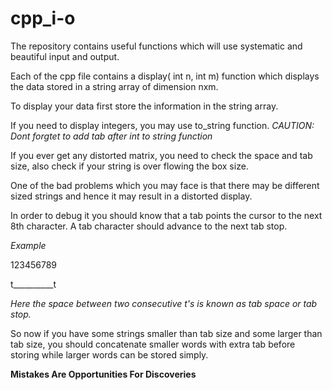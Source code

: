 # cpp_i-o
The repository contains useful functions which will use systematic and beautiful input and output.

Each of the cpp file contains a display( int n, int m) function which displays the data stored in a string array of dimension nxm.

To display your data first store the information in the string array.

If you need to display integers, you may use to_string function. *CAUTION: Dont forgtet to add tab after int to string function*

If you ever get any distorted matrix, you need to check the space and tab size, also check if your string is over flowing the box size. 

One of the bad problems which you may face is that there may be different sized strings and hence it may result in a distorted display.

In order to debug it you should know that a tab points the cursor to the next 8th character. A tab character should advance to the next tab stop.

*Example*

123456789

t__________t
 
 *Here the space between two consecutive t's is known as tab space or tab stop.*
 
So now if you have some strings smaller than tab size and some larger than tab size, you should concatenate smaller words with extra tab before storing while larger words can be stored simply.

**Mistakes Are Opportunities For Discoveries**
